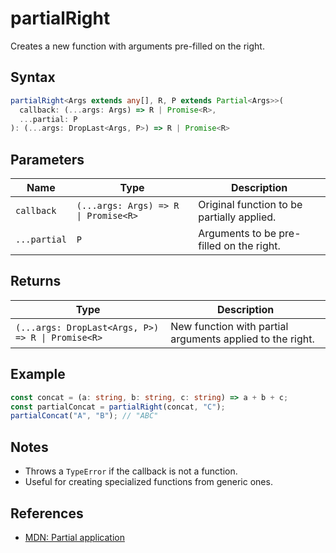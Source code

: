 # partialRight

Creates a new function with arguments pre-filled on the right.

## Syntax
```typescript
partialRight<Args extends any[], R, P extends Partial<Args>>(
  callback: (...args: Args) => R | Promise<R>,
  ...partial: P
): (...args: DropLast<Args, P>) => R | Promise<R>
```

## Parameters
| Name         | Type                              | Description                           |
| ------------ | --------------------------------- | ------------------------------------- |
| `callback`   | `(...args: Args) => R \| Promise<R>` | Original function to be partially applied. |
| `...partial` | `P`                               | Arguments to be pre-filled on the right. |

## Returns
| Type                                         | Description                        |
| --------------------------------------------- | ---------------------------------- |
| `(...args: DropLast<Args, P>) => R \| Promise<R>` | New function with partial arguments applied to the right. |

## Example
```typescript
const concat = (a: string, b: string, c: string) => a + b + c;
const partialConcat = partialRight(concat, "C");
partialConcat("A", "B"); // "ABC"
```

## Notes
- Throws a `TypeError` if the callback is not a function.
- Useful for creating specialized functions from generic ones.

## References
- [MDN: Partial application](https://developer.mozilla.org/en-US/docs/Glossary/Partial_application)
